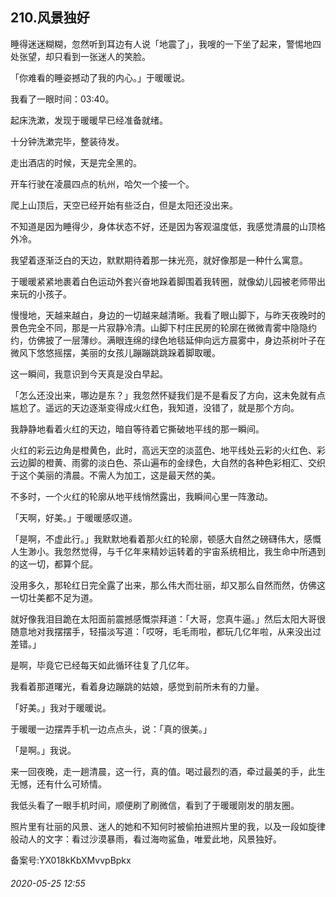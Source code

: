 ## 210.风景独好
睡得迷迷糊糊，忽然听到耳边有人说「地震了」，我嗖的一下坐了起来，警惕地四处张望，却只看到一张迷人的笑脸。


「你难看的睡姿撼动了我的内心。」于暖暖说。


我看了一眼时间：03:40。


起床洗漱，发现于暖暖早已经准备就绪。


十分钟洗漱完毕，整装待发。


走出酒店的时候，天是完全黑的。


开车行驶在凌晨四点的杭州，哈欠一个接一个。


爬上山顶后，天空已经开始有些泛白，但是太阳还没出来。


不知道是因为睡得少，身体状态不好，还是因为客观温度低，我感觉清晨的山顶格外冷。


我望着逐渐泛白的天边，默默期待着那一抹光亮，就好像那是一种什么寓意。


于暖暖紧紧地裹着白色运动外套兴奋地跺着脚围着我转圈，就像幼儿园被老师带出来玩的小孩子。


慢慢地，天越来越白，身边的一切越来越清晰。我看了眼山脚下，与昨天夜晚时的景色完全不同，那是一片寂静冷清。山脚下村庄民房的轮廓在微微青雾中隐隐约约，仿佛披了一层薄纱。满眼连绵的绿色地毯延伸向远方晨雾中，身边茶树叶子在微风下悠悠摇摆，美丽的女孩儿蹦蹦跳跳跺着脚取暖。


这一瞬间，我意识到今天真是没白早起。


「怎么还没出来，哪边是东？」我忽然怀疑我们是不是看反了方向，这未免就有点尴尬了。遥远的天边逐渐变得成火红色，我知道，没错了，就是那个方向。


我静静地看着火红的天边，暗自等待着它撕破地平线的那一瞬间。


火红的彩云边角是橙黄色，此时，高远天空的淡蓝色、地平线处云彩的火红色、彩云边脚的橙黄、雨雾的淡白色、茶山遍布的金绿色，大自然的各种色彩相汇、交织于这个美丽的清晨。不需人为加工，这是最天然的美。


不多时，一个火红的轮廓从地平线悄然露出，我瞬间心里一阵激动。


「天啊，好美。」于暖暖感叹道。


「是啊，不虚此行。」我默默地看着那火红的轮廓，顿感大自然之磅礴伟大，感慨人生渺小。我忽然觉得，与千亿年来精妙运转着的宇宙系统相比，我生命中所遇到的这一切，都算个屁。


没用多久，那轮红日完全露了出来，那么伟大而壮丽，却又那么自然而然，仿佛这一切壮美都不足为道。


就好像我泪目跪在太阳面前震撼感慨崇拜道：「大哥，您真牛逼。」然后太阳大哥很随意地对我摆摆手，轻描淡写道：「哎呀，毛毛雨啦，都玩几亿年啦，从来没出过差错。」


是啊，毕竟它已经每天如此循环往复了几亿年。


我看着那道曙光，看着身边蹦跳的姑娘，感觉到前所未有的力量。


「好美。」我对于暖暖说。


于暖暖一边摆弄手机一边点点头，说：「真的很美。」


「是啊。」我说。


来一回夜晚，走一趟清晨，这一行，真的值。喝过最烈的酒，牵过最美的手，此生无憾，还有什么可矫情。


我低头看了一眼手机时间，顺便刷了刷微信，看到了于暖暖刚发的朋友圈。


照片里有壮丽的风景、迷人的她和不知何时被偷拍进照片里的我，以及一段如旋律般动人的文字：看过沙漠暴雨，看过海吻鲨鱼，唯爱此地，风景独好。


备案号:YX018kKbXMvvpBpkx


###### 2020-05-25 12:55
